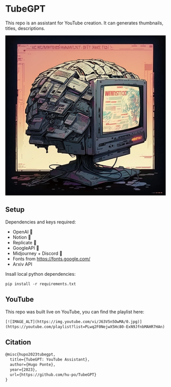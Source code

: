 # TubeGPT

This repo is an assistant for YouTube creation. It can generates thumbnails, titles, descriptions.

![cybernetic brain in a dimly lit chamber projecting many screens showing text and images in the style of moebius, concept art](assets/banner.png)


## Setup

Dependencies and keys required:

- OpenAI 🔑
- Notion 🔑
- Replicate 🔑
- GoogleAPI 🔑
- Midjourney + Discord 🔑
- Fonts from https://fonts.google.com/
- Arxiv API

Insall local python dependencies:

```
pip install -r requirements.txt
```

## YouTube

This repo was built live on YouTube, you can find the playlist here:

```
[![IMAGE_ALT](https://img.youtube.com/vi/J63V5n5OwMA/0.jpg)](https://youtube.com/playlist?list=PLwq2F0NejwX5Hc80-ExN9JfnbMAHR7HAn)
```

## Citation

```
@misc{hupo2023tubegpt,
  title={TubeGPT: YouTube Assistant},
  author={Hugo Ponte},
  year={2023},
  url={https://github.com/hu-po/TubeGPT}
}
```

